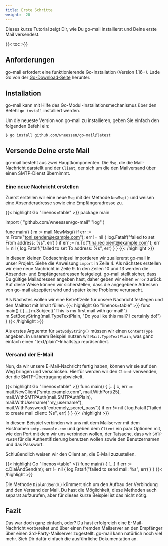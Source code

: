 ```yaml
---
title: Erste Schritte
weight: -20
---
```


Dieses kurze Tutorial zeigt Dir, wie Du go-mail installierst und Deine erste Mail versendest.

<!--more-->

{{< toc >}}

## Anforderungen

go-mail erfordert eine funktionierende Go-Installation (Version 1.16+). Lade Go von der
[Go-Download-Seite](https://go.dev/dl/) herunter.

## Installation

go-mail kann mit Hilfe des Go-Modul-Installationsmechanismus über den Befehl `go install` installiert werden.

Um die neueste Version von go-mail zu installieren, geben Sie einfach den folgenden Befehl ein:

```Shell
$ go install github.com/wneessen/go-mail@latest
```

## Versende Deine erste Mail

go-mail besteht aus zwei Hauptkomponenten. Die `Msg`, die die Mail-Nachricht darstellt und der `Client`, der sich 
um die den Mailversand über einen SMTP-Dienst übernimmt.

### Eine neue Nachricht erstellen

Zuerst erstellen wir eine neue `Msg` mit der Methode `NewMsg()` und weisen eine Absenderadresse sowie eine 
Empfängeradresse zu.

{{< highlight Go "linenos=table" >}}
package main

import (
    "github.com/wneessen/go-mail"
    "log"
)

func main() {
    m := mail.NewMsg()
    if err := m.From("toni.sender@example.com"); err != nil {
        log.Fatalf("failed to set From address: %s", err)
    }
    if err := m.To("tina.recipient@example.com"); err != nil {
        log.Fatalf("failed to set To address: %s", err)
    }
}
{{< /highlight >}}

In diesem kleinen Codeschnipsel importieren wir zuallererst go-mail in unser Projekt. Siehe die 
Anweisung `import` in Zeile 4. Als nächstes erstellen wir eine neue Nachricht in Zeile 9. In 
den Zeilen 10 und 13 werden die Absender- und Empfängeradressen festgelegt. go-mail stellt sicher, dass Du
gültige Mailadressen angeben hast, daher geben wir einen `error` zurück. Auf diese Weise können wir
sicherstellen, dass die angegebene Adressen von go-mail akzeptiert wird und später keine Probleme verursacht.

Als Nächstes wollen wir eine Betreffzeile für unsere Nachricht festlegen und den Mailtext mit Inhalt füllen.
{{< highlight Go "linenos=table" >}}
func main() {
    [...]
    m.Subject("This is my first mail with go-mail!")
    m.SetBodyString(mail.TypeTextPlain, "Do you like this mail? I certainly do!")
}
{{< /highlight >}}

Als erstes Arguemtn für `SetBodyString()` müssen wir einen `ContentType` angeben. In unserem Beispiel nutzen wir
`Mail.TypeTextPlain`, was ganz einfach einen "text/plain"-Inhaltstyp repräsentiert.

### Versand der E-Mail

Nun, da wir unsere E-Mail-Nachricht fertig haben, können wir sie auf den Weg bringen und verschicken. 
Hierfür werden wir den `Client` verwenden, der die SMTP-Übertragung abwickelt.

{{< highlight Go "linenos=table" >}}
func main() {
    [...]
    c, err := mail.NewClient("smtp.example.com", mail.WithPort(25), mail.WithSMTPAuth(mail.SMTPAuthPlain),
        mail.WithUsername("my_username"), mail.WithPassword("extremely_secret_pass"))
    if err != nil {
        log.Fatalf("failed to create mail client: %s", err)
    }
}
{{< /highlight >}}

In diesem Beispiel verbinden wir uns mit dem Mailserver mit dem Hostnamen `smtp.example.com` und geben dem
`Client` ein paar Optionen mit, wie den Port mit dem wir uns verbinden wollen, der Tatsache, dass wir
`SMTP PLAIN` für die Authentifizierung benutzen wollen sowie den Benutzernamen und das Passwort.

Schlußendlich weisen wir den Client an, die E-Mail zuzustellen.

{{< highlight Go "linenos=table" >}}
func main() {
    [...]
    if err := c.DialAndSend(m); err != nil {
        log.Fatalf("failed to send mail: %s", err)
    }
}
{{< /highlight >}}

Die Methode `DialAndSend()` kümmert sich um den Aufbau der Verbindung und den Versand der Mail. Du hast
die Möglichkeit, diese Methoden auch separat aufzurufen, aber für dieses kurze Beispiel ist das nicht
nötig.

## Fazit

Das war doch ganz einfach, oder? Du hast erfolgreich eine E-Mail-Nachricht vorbereitet und über einen 
fremden Mailserver an den Empfänger über einen 3rd-Party-Mailserver zugestellt. go-mail kann natürlich noch viel 
mehr. Sieh Dir dafür einfach die ausführliche Dokumentation an.